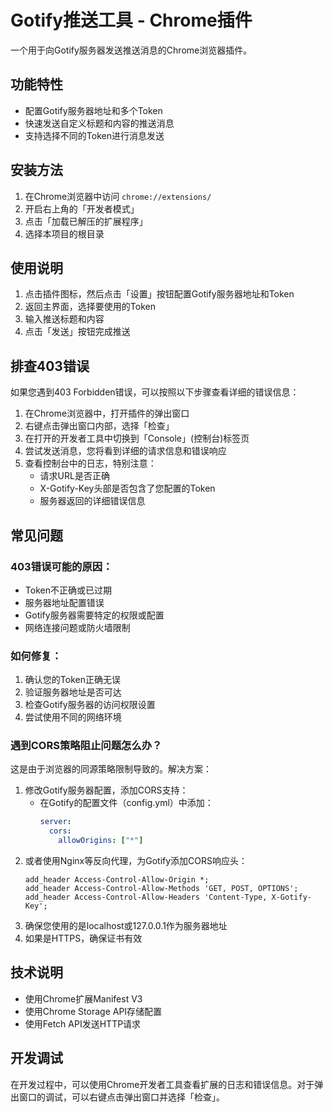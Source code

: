 # Gotify推送工具 - Chrome插件

一个用于向Gotify服务器发送推送消息的Chrome浏览器插件。

## 功能特性

- 配置Gotify服务器地址和多个Token
- 快速发送自定义标题和内容的推送消息
- 支持选择不同的Token进行消息发送

## 安装方法

1. 在Chrome浏览器中访问 `chrome://extensions/`
2. 开启右上角的「开发者模式」
3. 点击「加载已解压的扩展程序」
4. 选择本项目的根目录

## 使用说明

1. 点击插件图标，然后点击「设置」按钮配置Gotify服务器地址和Token
2. 返回主界面，选择要使用的Token
3. 输入推送标题和内容
4. 点击「发送」按钮完成推送

## 排查403错误

如果您遇到403 Forbidden错误，可以按照以下步骤查看详细的错误信息：

1. 在Chrome浏览器中，打开插件的弹出窗口
2. 右键点击弹出窗口内部，选择「检查」
3. 在打开的开发者工具中切换到「Console」(控制台)标签页
4. 尝试发送消息，您将看到详细的请求信息和错误响应
5. 查看控制台中的日志，特别注意：
   - 请求URL是否正确
   - X-Gotify-Key头部是否包含了您配置的Token
   - 服务器返回的详细错误信息

## 常见问题

### 403错误可能的原因：

- Token不正确或已过期
- 服务器地址配置错误
- Gotify服务器需要特定的权限或配置
- 网络连接问题或防火墙限制

### 如何修复：

1. 确认您的Token正确无误
2. 验证服务器地址是否可达
3. 检查Gotify服务器的访问权限设置
4. 尝试使用不同的网络环境

### 遇到CORS策略阻止问题怎么办？

这是由于浏览器的同源策略限制导致的。解决方案：
1. 修改Gotify服务器配置，添加CORS支持：
   - 在Gotify的配置文件（config.yml）中添加：
     ```yaml
     server:
       cors:
         allowOrigins: ["*"]
     ```
2. 或者使用Nginx等反向代理，为Gotify添加CORS响应头：
   ```
   add_header Access-Control-Allow-Origin *;
   add_header Access-Control-Allow-Methods 'GET, POST, OPTIONS';
   add_header Access-Control-Allow-Headers 'Content-Type, X-Gotify-Key';
   ```
3. 确保您使用的是localhost或127.0.0.1作为服务器地址
4. 如果是HTTPS，确保证书有效

## 技术说明

- 使用Chrome扩展Manifest V3
- 使用Chrome Storage API存储配置
- 使用Fetch API发送HTTP请求

## 开发调试

在开发过程中，可以使用Chrome开发者工具查看扩展的日志和错误信息。对于弹出窗口的调试，可以右键点击弹出窗口并选择「检查」。